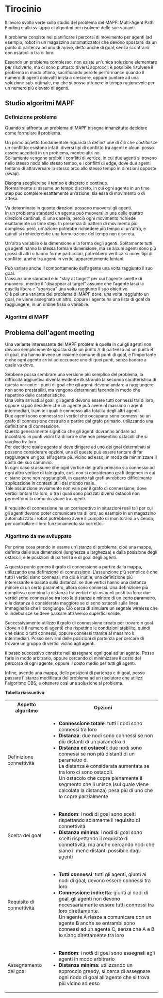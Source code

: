 # Tirocinio

Il lavoro svolto verte sullo studio del problema del MAPF: Multi-Agent Path Finding e allo sviluppo di algoritmi per risolvere delle sue varianti.

Il problema consiste nel pianificare i percorsi di movimento per agenti (ad esempio, robot in un magazzino automatizzato) che devono spostarsi da un punto di partenza ad uno di arrivo, detto anche di goal, senza scontrarsi con ostacoli o tra di loro.

Essendo un problema complesso, non esiste un'unica soluzione elementare per risolverlo, ma ci sono piuttosto diversi approcci: è possibile risolvere il problema in modo ottimo, sacrificando però le performance quando il numero di agenti coinvolti inizia a crescere, oppure puntare ad una soluzione sub-ottimale, ma che si possa ottenere in tempo ragionevole per un numero più elevato di agenti.

## Studio algoritmi MAPF

### Definizione problema

Quando si affronta un problema di MAPF bisogna innanzitutto decidere come formulare il problema.

Un primo aspetto fondamentale riguarda la definizione di ciò che costituisce un conflitto: esistono infatti diversi tipi di conflitto tra agenti e alcuni posso essere accettati in un problema, mentre altri no.  
Solitamente vengono proibiti i conflitti di vertice, in cui due agenti si trovano nello stesso nodo allo stesso tempo, e i conflitti di edge, dove due agenti tentano di attraversare lo stesso arco allo stesso tempo in direzioni opposte (swap).

Bisogna scegliere se il tempo è discreto o continuo.  
Normalmente si assume un tempo discreto, in cui ogni agente in un time step può compiere esattamente un'azione, sia essa di movimento o di attesa.

Va determinato in quante direzioni possono muoversi gli agenti.  
In un problema standard un agente può muoversi in una delle quattro direzioni cardinali, di una casella, perciò ogni movimento richiede esattamente un time step.
In presenza di pattern di movimento più complessi però, un'azione potrebbe richiedere più tempo di un'altra, e quindi si richiederebbe una formulazione del tempo non discreta.

Un'altra variabile è la dimensione e la forma degli agenti.
Solitamente tutti gli agenti hanno la stessa forma e dimensione, ma se alcuni agenti sono più grossi di altri o hanno forme particolari, potrebbero verificarsi nuovi tipi di conflitto, anche tra agenti in vertici apparentemente lontani.

Può variare anche il comportamento dell'agente una volta raggiunto il suo goal.  
L'assunzione standard è lo "stay at target" per cui l'agente smette di muoversi, mentre il "disappear at target" assume che l'agente lasci la casella libera e "sparisca" una volta raggiunto il suo obiettivo.  
C'è poi una variante del problema di MAPF dove, una volta raggiunto un goal, ne viene assegnato un altro, oppure l'agente ha una lista di goal da raggiungere, in un ordine fisso o variabile.

### Algoritmi di MAPF

## Problema dell'agent meeting

Una variante interessante del MAPF problem è quella in cui gli agenti non devono semplicemente spostarsi da un punto A di partenza ad un punto B di goal, ma hanno invece un insieme comune di punti di goal, e l'importante è che ogni agente arrivi ad occupare uno di quei punti, senza badare a quale va dove.

Sebbene possa sembrare una versione più semplice del problema, la difficoltà aggiuntiva diventa evidente illustrando la seconda caratteristica di questa variante: i punti di goal che gli agenti devono andare a raggiungere non sono prestabiliti, ma vengono determinati facendo in modo che rispettino delle caratteristiche.  
Una volta arrivati ai goal, gli agenti devono essere tutti connessi tra di loro, oppure si può decidere che un agente può avere al massimo n agenti intermediari, tramite i quali è connesso alla totalità degli altri agenti.  
Due agenti sono connessi se i vertici che occupano sono connessi su un grafo di connessione costruito a partire dal grafo primario, utilizzando una definizione di connessione.  
Questo generalmente significa che gli agenti dovranno andare ad incontrarsi in punti vicini tra di loro e che non presentino ostacoli che si staglino tra loro.  
Per decidere quale agente si deve dirigere ad uno dei goal determinati si possono considerare opzioni, una di queste puù essere tentare di far raggiungere un goal all'agente più vicino ad esso, in modo da minimizzare il costo del suo cammino.  
In ogni caso si assume che ogni vertice del grafo primario sia connesso ad ogni altro vertice di tale grafo, così non si considerano grafi degeneri in cui ci siano zone non raggiungibili, in quanto tali grafi avrebbero difficilmente applicazione in contesti utili del mondo reale.  
Tale assunzione ovviamente non vale per il grafo di connessione, dove vertici lontani tra loro, o tra i quali sono piazzati diversi ostacoli non permettono la comunicazione tra agenti.

Il requisito di connessione ha un corrispettivo in situazioni reali tali per cui gli agenti devono poter comunicare tra di loro, ad esempio in un magazzino automatizzato i robot potrebbero avere il compito di monitorarsi a vicenda, per controllare il loro funzionamento sia corretto.

### Algoritmo da me sviluppato

Per prima cosa prendo in esame un'istanza di problema, cioè una mappa, definita dalle sue dimensioni (lunghezza e larghezza) e dalla posizione degli ostacoli, e le posizioni di partenza e di goal degli agenti.

A questo punto genero il grafo di connessione a partire dalla mappa, utilizzando una definizione di connessione.
L'assunzione più semplice è che tutti i vertici siano connessi, ma ciò è inutile; una definizione più interessante è basata sulla distanza: se due vertici hanno una distanza minore di un certo parametro, allora sono connessi.
Una definizione più complessa combina la distanza tra vertici e gli ostacoli posti tra loro: due vertici sono connessi se tra loro la distanza è minore di un certo parametro, e la distanza è considerata maggiore se ci sono ostacoli sulla linea immaginaria che li congiunge.
Ciò cerca di simulare un segnale wireless che si indebolisce se deve passare attraverso superfici solide.

Successivamente utilizzo il grafo di connessione creato per trovare n goal (dove n è il numero di agenti) che rispettino le condizioni stabilite, quindi che siano o tutti connessi, oppure connessi tramite al massimo k intermediari.
Posso servirmi delle posizioni di partenza per cercare di trovare un gruppo di vertici vicino agli agenti.

Il passo successivo consiste nell'assegnare ogni goal ad un agente.
Posso farlo in modo arbitrario, oppure cercando di minimizzare il costo del percorso di ogni agente, oppure il costo medio per tutti gli agenti.

Infine, avendo una mappa, delle posizioni di partenza e di goal, posso passare l'istanza modificata del problema ad un risolutore che utilizzi l'algoritmo CBS, e ottenere così una soluzione al problema.

**Tabella riassuntiva**:

<table>
    <tr>
        <th>Aspetto algoritmo</th>
        <th>Opzioni</th>
    </tr>
    <tr>
        <td>
            Definizione connettività
        </td>
        <td>
            <ul>
                <li><b>Connessione totale</b>: tutti i nodi sono connessi tra loro</li>
                <li><b>Distanza</b>: due nodi sono connessi se non più distanti di un parametro d</li>
                <li><b>Distanza ed ostacoli</b>: due nodi sono connessi se non più distanti di un parametro d.<br>
                La distanza è considerata aumentata se tra loro ci sono ostacoli.<br>
                Un ostacolo che copre pienamente il segmento che li unisce (sul quale viene calcolata la distanza) pesa più di uno che lo copre parzialmente</li>
            </ul>
        </td>
    </tr>
    <tr>
        <td>
            Scelta dei goal
        </td>
        <td>
            <ul>
                <li><b>Random</b>: i nodi di goal sono scelti rispettando solamente il requisito di connettività </li>
                <li><b>Distanza minima</b>: i nodi di goal sono scelti rispettando il requisito di connettività, ma anche cercando nodi che siano il meno distanti possibile dagli agenti</li>
            </ul>
        </td>
    </tr>
    <tr>
        <td>
            Requisito di connettività
        </td>
        <td>
           <ul>
                <li><b>Tutti connessi</b>: tutti gli agenti, giunti ai nodi di goal, devono essere connessi tra loro</li>
                <li><b>Connessione indiretta</b>: giunti ai nodi di goal, gli agenti non devono necessariamente essere tutti connessi tra loro direttamente.<br>
                Un agente A riesce a comunicare con un agente B anche se entrambi sono connessi ad un agente C, senza che A e B lo siano direttamente tra loro</li>
           </ul>
        </td>
    </tr>
    <tr>
        <td>
            Assegnamento dei goal
        </td>
        <td>
            <ul>
                <li><b>Random</b>: i nodi di goal sono assegnati agli agenti in modo arbitrario</li>
                <li><b>Distanza minima</b>: utilizzando un approccio greedy, si cerca di assegnare ogni nodo di goal all'agente che si trova più vicino ad esso</li>
            </ul>
        </td>
    </tr>
</table>

